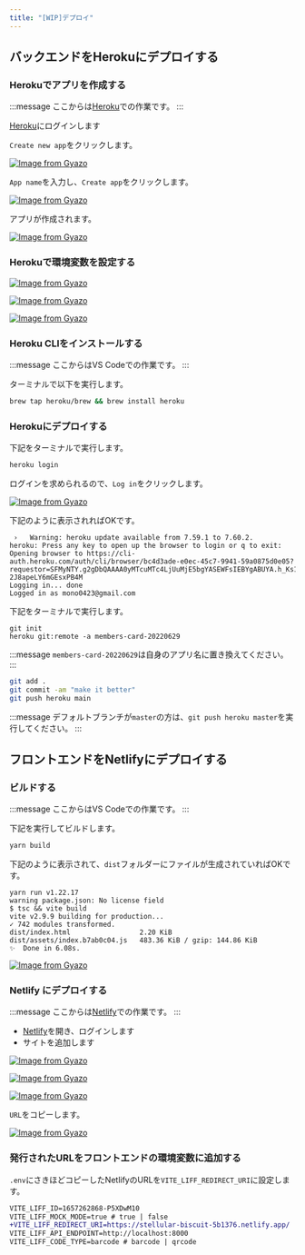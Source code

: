 ```yaml
---
title: "[WIP]デプロイ"
---
```


## バックエンドをHerokuにデプロイする

### Herokuでアプリを作成する

:::message
ここからは[Heroku](https://id.heroku.com/login)での作業です。
:::

[Heroku](https://id.heroku.com/login)にログインします

`Create new app`をクリックします。

[![Image from Gyazo](https://i.gyazo.com/e7baae6165d1bf68f0cd16b42225bf2f.png)](https://gyazo.com/e7baae6165d1bf68f0cd16b42225bf2f)

`App name`を入力し、`Create app`をクリックします。

[![Image from Gyazo](https://i.gyazo.com/ac3a683f4ec2cacbfd8534e3b33f02f3.png)](https://gyazo.com/ac3a683f4ec2cacbfd8534e3b33f02f3)

アプリが作成されます。

[![Image from Gyazo](https://i.gyazo.com/a1beff45a6d12cc365de852d15747a78.png)](https://gyazo.com/a1beff45a6d12cc365de852d15747a78)


### Herokuで環境変数を設定する

[![Image from Gyazo](https://i.gyazo.com/e0e3f2a839454b584ef78c39503ce565.png)](https://gyazo.com/e0e3f2a839454b584ef78c39503ce565)

[![Image from Gyazo](https://i.gyazo.com/911c6ba1e3cf600f373fa91bbb3a1385.png)](https://gyazo.com/911c6ba1e3cf600f373fa91bbb3a1385)

[![Image from Gyazo](https://i.gyazo.com/1f5a470cf7ad8052502778e8b29f6072.png)](https://gyazo.com/1f5a470cf7ad8052502778e8b29f6072)

### Heroku CLIをインストールする

:::message
ここからはVS Codeでの作業です。
:::

ターミナルで以下を実行します。

```bash
brew tap heroku/brew && brew install heroku
```

### Herokuにデプロイする

下記をターミナルで実行します。

```bash
heroku login
```

ログインを求められるので、`Log in`をクリックします。

[![Image from Gyazo](https://i.gyazo.com/9a2cc906df02dd285e03cb10a6f41969.png)](https://gyazo.com/9a2cc906df02dd285e03cb10a6f41969)

下記のように表示されればOKです。

```log
 ›   Warning: heroku update available from 7.59.1 to 7.60.2.
heroku: Press any key to open up the browser to login or q to exit: 
Opening browser to https://cli-auth.heroku.com/auth/cli/browser/bc4d3ade-e0ec-45c7-9941-59a0875d0e05?requestor=SFMyNTY.g2gDbQAAAA0yMTcuMTc4LjUuMjE5bgYASEWFsIEBYgABUYA.h_Ks1G1rap_FBRXn5NDpxNzW-2J8apeLY6mGEsxPB4M
Logging in... done
Logged in as mono0423@gmail.com
```

下記をターミナルで実行します。

```
git init
heroku git:remote -a members-card-20220629
```

:::message
`members-card-20220629`は自身のアプリ名に置き換えてください。
:::

```bash
git add .
git commit -am "make it better"
git push heroku main
```

:::message
デフォルトブランチが`master`の方は、`git push heroku master`を実行してください。
:::

## フロントエンドをNetlifyにデプロイする

### ビルドする

:::message
ここからはVS Codeでの作業です。
:::

下記を実行してビルドします。

```bash
yarn build
```

下記のように表示されて、`dist`フォルダーにファイルが生成されていればOKです。

```log
yarn run v1.22.17
warning package.json: No license field
$ tsc && vite build
vite v2.9.9 building for production...
✓ 742 modules transformed.
dist/index.html                 2.20 KiB
dist/assets/index.b7ab0c04.js   483.36 KiB / gzip: 144.86 KiB
✨  Done in 6.08s.
```

[![Image from Gyazo](https://i.gyazo.com/361077db0c17057a36b29feb95e5241f.png)](https://gyazo.com/361077db0c17057a36b29feb95e5241f)

### Netlify にデプロイする

:::message
ここからは[Netlify](https://www.netlify.com/)での作業です。
:::

- [Netlify](https://www.netlify.com/)を開き、ログインします
- サイトを追加します

[![Image from Gyazo](https://i.gyazo.com/929f76e20b42ebf16c1687874f76f8af.png)](https://gyazo.com/929f76e20b42ebf16c1687874f76f8af)

[![Image from Gyazo](https://i.gyazo.com/2cf9382527729992a242e078681cf155.png)](https://gyazo.com/2cf9382527729992a242e078681cf155)

[![Image from Gyazo](https://i.gyazo.com/7aa090e4c5f53d7580237b5d0ce52dad.png)](https://gyazo.com/7aa090e4c5f53d7580237b5d0ce52dad)

`URL`をコピーします。

[![Image from Gyazo](https://i.gyazo.com/05b4f00e3a3d4e92ed11a2ab48adba33.png)](https://gyazo.com/05b4f00e3a3d4e92ed11a2ab48adba33)

### 発行されたURLをフロントエンドの環境変数に追加する

`.env`にさきほどコピーしたNetlifyのURLを`VITE_LIFF_REDIRECT_URI`に設定します。

```diff
VITE_LIFF_ID=1657262868-P5XDwM10
VITE_LIFF_MOCK_MODE=true # true | false
+VITE_LIFF_REDIRECT_URI=https://stellular-biscuit-5b1376.netlify.app/
VITE_LIFF_API_ENDPOINT=http://localhost:8000
VITE_LIFF_CODE_TYPE=barcode # barcode | qrcode
```

